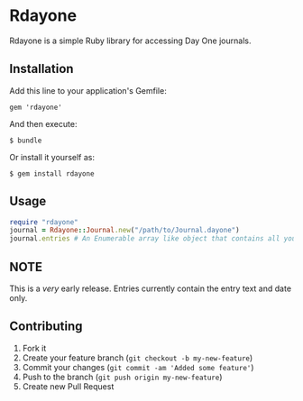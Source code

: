 # Rdayone

Rdayone is a simple Ruby library for accessing Day One journals.

## Installation

Add this line to your application's Gemfile:

    gem 'rdayone'

And then execute:

    $ bundle

Or install it yourself as:

    $ gem install rdayone

## Usage

``` ruby
require "rdayone"
journal = Rdayone::Journal.new("/path/to/Journal.dayone")
journal.entries # An Enumerable array like object that contains all your entries
```

## NOTE

This is a *very* early release. Entries currently contain the entry text
and date only.

## Contributing

1. Fork it
2. Create your feature branch (`git checkout -b my-new-feature`)
3. Commit your changes (`git commit -am 'Added some feature'`)
4. Push to the branch (`git push origin my-new-feature`)
5. Create new Pull Request
